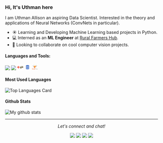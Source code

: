 ### Hi, It's Uthman here
I am Uthman Allison an aspiring Data Scientist. Interested in the theory and applications of Neural Networks (ConvNets in particular). 

- ☀️ Learning and Developing Machine Learning based projects in Python.
- 💻 Interned as an **ML Engineer** at [Rural Farmers Hub](https://ruralfarmershub.com/). 
- 👯 Looking to collaborate on cool computer vision projects.

#### **Languages and Tools:**  

<code><img height="20" src="https://raw.githubusercontent.com/shinokada/shinokada/master/assets/jupyter-notebook.png"></code>
<code><img height="20" src="https://raw.githubusercontent.com/shinokada/shinokada/master/assets/python.png"></code>
<code><img height="20" src="https://raw.githubusercontent.com/github/explore/80688e429a7d4ef2fca1e82350fe8e3517d3494d/topics/git/git.png"></code>
<code><img height="20" src="https://raw.githubusercontent.com/github/explore/80688e429a7d4ef2fca1e82350fe8e3517d3494d/topics/sql/sql.png"></code>
<code><img height="20" src="https://raw.githubusercontent.com/github/explore/80688e429a7d4ef2fca1e82350fe8e3517d3494d/topics/tensorflow/tensorflow.png"></code>

#### Most Used Languages
![Top Languages Card](https://github-readme-stats.vercel.app/api/top-langs/?username=alliwene&layout=compact)

#### Github Stats
![My github stats](https://github-readme-stats.vercel.app/api?username=alliwene&show_icons=true&theme=radical&hide=contribs,issues)


<hr>
<p align="center">
  <i>Let's connect and chat! </i>
<p align="center">
    <a href="https://twitter.com/aliiwene" alt="Twitter"><img src="https://github.com/imdhruv99/imdhruv99/blob/master/readme/twitter.png"></a>
    <a href="https://www.linkedin.com/in/uthman-allison-b8b276144/" alt="Linkedin"><img src="https://github.com/imdhruv99/imdhruv99/blob/master/readme/linkedin.png"></a>
    <a href="https://www.instagram.com/iamgoriola" alt="Instagram"><img src="https://github.com/imdhruv99/imdhruv99/blob/master/readme/insta.png"></a>
    <a href="https://github.com/alliwene" alt="GitHub"><img src="https://github.com/imdhruv99/imdhruv99/blob/master/readme/github.png"></a>
</p>
  
</p>

